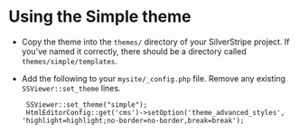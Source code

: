 # Using the Simple theme

 * Copy the theme into the `themes/` directory of your SilverStripe project.  If you've named it correctly, there should be a directory called `themes/simple/templates`.
 
 * Add the following to your `mysite/_config.php` file.  Remove any existing `SSViewer::set_theme` lines.

		SSViewer::set_theme("simple");
		HtmlEditorConfig::get('cms')->setOption('theme_advanced_styles', 'highlight=highlight;no-border=no-border,break=break');
